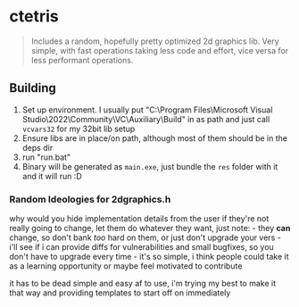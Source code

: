 # ctetris

> Includes a random, hopefully pretty optimized 2d graphics lib. Very simple, with fast operations taking less code and effort, vice versa for less performant operations.

## Building

1. Set up environment. I usually put "C:\Program Files\Microsoft Visual Studio\2022\Community\VC\Auxiliary\Build" in as path and just call `vcvars32` for my 32bit lib setup
2. Ensure libs are in place/on path, although most of them should be in the deps dir
3. run "run.bat"
4. Binary will be generated as `main.exe`, just bundle the `res` folder with it and it will run :D


### Random Ideologies for 2dgraphics.h

why would you hide implementation details from the user if they're not really going to change, let them do whatever they want, just note:
	- they **can** change, so don't bank *too* hard on them, or just don't upgrade your vers
		- i'll see if i can provide diffs for vulnerabilities and small bugfixes, so you don't have to upgrade every time
	- it's so simple, i think people could take it as a learning opportunity or maybe feel motivated to contribute

it has to be dead simple and easy af to use, i'm trying my best to make it that way and providing templates to start off on immediately
